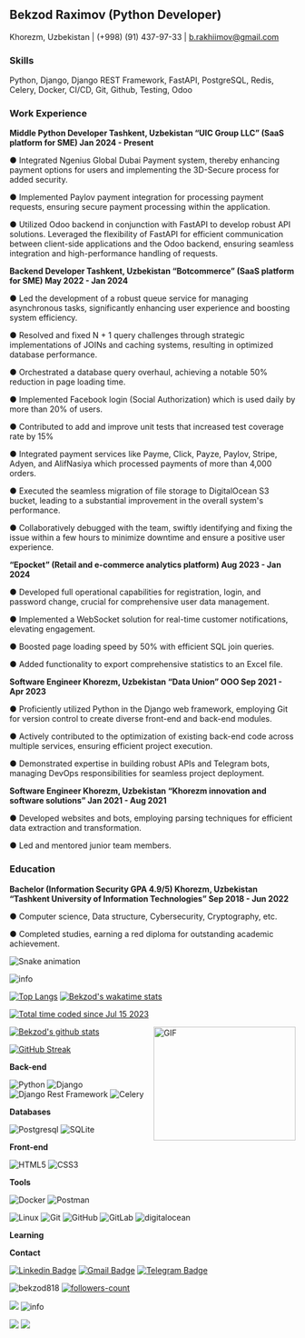 ## Bekzod Raximov (Python Developer)
Khorezm, Uzbekistan | (+998) (91) 437-97-33 | b.rakhiimov@gmail.com

### Skills

Python, Django, Django REST Framework, FastAPI, PostgreSQL, Redis, Celery, Docker, CI/CD, Git, Github, Testing, Odoo

### Work Experience

**Middle Python Developer Tashkent, Uzbekistan “UIC Group LLC” (SaaS platform for SME) Jan 2024 - Present**

● Integrated Ngenius Global Dubai Payment system, thereby enhancing payment options for users and implementing the 3D-Secure process for added security.

● Implemented Paylov payment integration for processing payment requests, ensuring secure payment processing within the application.

● Utilized Odoo backend in conjunction with FastAPI to develop robust API solutions. Leveraged the flexibility of FastAPI for efficient communication between client-side applications and the Odoo backend, ensuring seamless integration and high-performance handling of requests.


**Backend Developer Tashkent, Uzbekistan “Botcommerce” (SaaS platform for SME) May 2022 - Jan 2024**

● Led the development of a robust queue service for managing asynchronous tasks, significantly enhancing user
experience and boosting system efficiency.

● Resolved and fixed N + 1 query challenges through strategic implementations of JOINs and caching systems,
resulting in optimized database performance.

● Orchestrated a database query overhaul, achieving a notable 50% reduction in page loading time.

● Implemented Facebook login (Social Authorization) which is used daily by more than 20% of users.

● Contributed to add and improve unit tests that increased test coverage rate by 15%

● Integrated payment services like Payme, Click, Payze, Paylov, Stripe, Adyen, and AlifNasiya which processed payments of
more than 4,000 orders.

● Executed the seamless migration of file storage to DigitalOcean S3 bucket, leading to a substantial improvement in
the overall system's performance.

● Collaboratively debugged with the team, swiftly identifying and fixing the issue within a few hours to minimize
downtime and ensure a positive user experience.

**“Epocket” (Retail and e-commerce analytics platform) Aug 2023 - Jan 2024**

● Developed full operational capabilities for registration, login, and password change, crucial for comprehensive user
data management.

● Implemented a WebSocket solution for real-time customer notifications, elevating engagement.

● Boosted page loading speed by 50% with efficient SQL join queries.

● Added functionality to export comprehensive statistics to an Excel file.

**Software Engineer Khorezm, Uzbekistan “Data Union” OOO Sep 2021 - Apr 2023**

● Proficiently utilized Python in the Django web framework, employing Git for version control to create diverse
front-end and back-end modules.

● Actively contributed to the optimization of existing back-end code across multiple services, ensuring efficient project
execution.

● Demonstrated expertise in building robust APIs and Telegram bots, managing DevOps responsibilities for seamless
project deployment.

**Software Engineer Khorezm, Uzbekistan “Khorezm innovation and software solutions” Jan 2021 - Aug 2021**

● Developed websites and bots, employing parsing techniques for efficient data extraction and transformation.

● Led and mentored junior team members.

### Education

**Bachelor (Information Security GPA 4.9/5) Khorezm, Uzbekistan “Tashkent University of Information Technologies” Sep 2018 - Jun 2022**

● Computer science, Data structure, Cybersecurity, Cryptography, etc.

● Completed studies, earning a red diploma for outstanding academic achievement.

![Snake animation](https://github.com/mirsaid-mirzohidov/mirsaid-mirzohidov/blob/output/github-contribution-grid-snake.svg)

<img src="https://github-profile-summary-cards.vercel.app/api/cards/profile-details?username=bekzod818&theme=github_dark" alt="info">

[![Top Langs](https://github-readme-stats.vercel.app/api/top-langs/?username=bekzod818&theme=github_dark&show_icons=true)](https://github.com/bekzod818/) [![Bekzod's wakatime stats](https://github-readme-stats.vercel.app/api/wakatime?username=bekzod818&theme=github_dark&layout=compact)](https://wakatime.com/@c456c315-79a0-4119-8f29-54399483d36a)

<a href="https://wakatime.com/@c456c315-79a0-4119-8f29-54399483d36a"><img src="https://wakatime.com/badge/user/c456c315-79a0-4119-8f29-54399483d36a.svg" alt="Total time coded since Jul 15 2023" /></a>


<img align="right" alt="GIF" src="https://user-images.githubusercontent.com/5355808/139111924-210cc6fa-9fb1-4dac-929d-6324a5836a92.gif" width="250" height="200" />

[![Bekzod's github stats](https://github-readme-stats.vercel.app/api?username=bekzod818&theme=github_dark&show_icons=true)](https://github.com/bekzod818/)
<!-- Readme Docs: https://github.com/anuraghazra/github-readme-stats -->

[![GitHub Streak](https://github-readme-streak-stats.herokuapp.com?user=bekzod818&theme=tokyonight_duo&hide_border=true)](https://github.com/bekzod818/)
<!-- https://github.com/denvercoder1/github-readme-streak-stats -->



**Back-end**

![Python](https://img.shields.io/badge/-Python-black?style=flat-square&logo=Python)
![Django](https://img.shields.io/badge/-Django-0aad48?style=flat-square&logo=Django)
![Django Rest Framework](https://img.shields.io/badge/DRF-red?style=flat-square&logo=Django)
![Celery](https://img.shields.io/badge/-Celery-%2300C7B7?style=flat-square&logo=Celery)

**Databases**

![Postgresql](https://img.shields.io/badge/-Postgresql-%232c3e50?style=flat-square&logo=Postgresql)
![SQLite](https://img.shields.io/badge/-Sqlite-%232c3e50?style=flat-square&logo=Sqlite)

**Front-end**

![HTML5](https://img.shields.io/badge/-HTML5-%23E44D27?style=flat-square&logo=html5&logoColor=ffffff)
![CSS3](https://img.shields.io/badge/-CSS3-%231572B6?style=flat-square&logo=css3)

**Tools**

![Docker](https://img.shields.io/badge/-Docker-46a2f1?style=flat-square&logo=docker&logoColor=white)
![Postman](https://img.shields.io/badge/Postman-FCA121?style=flat-square&logo=postman)

![Linux](https://img.shields.io/badge/Linux-black?style=flat-square&logo=linux)
![Git](https://img.shields.io/badge/-Git-black?style=flat-square&logo=git)
![GitHub](https://img.shields.io/badge/-GitHub-181717?style=flat-square&logo=github)
![GitLab](https://img.shields.io/badge/-GitLab-FCA121?style=flat-square&logo=gitlab)
<img src="https://img.shields.io/badge/Digital_Ocean-0080FF?style=for-the-badge&logo=DigitalOcean&logoColor=white" alt="digitalocean" />

**Learning**

**Contact**

[![Linkedin Badge](https://img.shields.io/badge/-Linkedin-blue?style=flat-square&logo=Linkedin&logoColor=white&link=https://www.linkedin.com/in/bekzod-raximov-505b441a9/)](https://www.linkedin.com/in/bekzod-raximov-505b441a9/)
[![Gmail Badge](https://img.shields.io/badge/-Gmail-c14438?style=flat-square&logo=Gmail&logoColor=white&link=mailto:b.rakhiimov@gmail.com)](mailto:b.rakhiimov@gmail.com)
[![Telegram Badge](https://img.shields.io/badge/-Telegram-blue?style=flat-square&logo=Telegram&logoColor=white&link=https://t.me/BekzodRakhimov)](https://t.me/BekzodRakhimov)

<p> 
<img src="https://komarev.com/ghpvc/?username=bekzod818&color=brightgreen" alt="bekzod818"/>
<a href="https://github.com/bekzod818?tab=followers">
    <img src="https://img.shields.io/github/followers/bekzod818?label=Followers&style=social" alt="followers-count">
</a>

</p>
<img src="https://activity-graph.herokuapp.com/graph?username=bekzod818&theme=xcode" />
<!-- <img src="https://raw.githubusercontent.com/muhiqsimui/muhiqsimui/output/github-contribution-grid-snake.svg"we> -->

<img src="https://github-profile-trophy.vercel.app/?username=bekzod818&margin-w=5&theme=radical" alt="info" />

<p>
  <img src="https://img.icons8.com/ios/96/26e07f/django.png"/>
<img src="https://img.icons8.com/color/96/000000/postgreesql.png"/>
</p>

